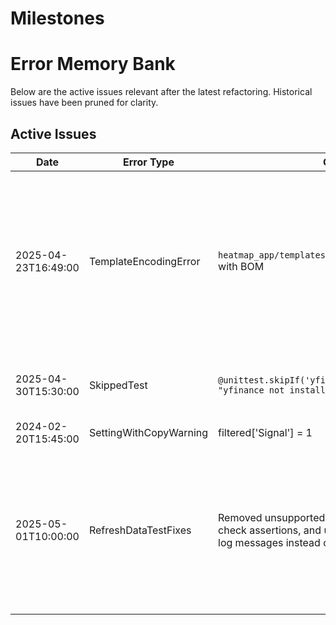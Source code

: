 # Milestones

# Error Memory Bank

Below are the active issues relevant after the latest refactoring. Historical issues have been pruned for clarity.

## Active Issues

| Date                | Error Type              | Code Snippet                                               | Solution                                                | Status  |
|---------------------|-------------------------|------------------------------------------------------------|---------------------------------------------------------|---------|
| 2025-04-23T16:49:00 | TemplateEncodingError   | `heatmap_app/templates/heatmap_app/partials/__init__.py` with BOM | Remove BOM from file or use encoding-aware editor to fix UTF-8 encoding issue: `SyntaxError: (unicode error) 'utf-8' codec can't decode byte 0xff in position 0: invalid start byte` | Pending |
| 2025-04-30T15:30:00 | SkippedTest             | `@unittest.skipIf('yfinance' not in globals(), "yfinance not installed")` | Install yfinance in the test environment or properly mock it | Pending |
| 2024-02-20T15:45:00 | SettingWithCopyWarning  | filtered['Signal'] = 1                                     | Use .copy() and .loc                                     | Resolved |
| 2025-05-01T10:00:00 | RefreshDataTestFixes    | Removed unsupported 'tickers' parameter, connectivity check assertions, and updated tests to assert expected log messages instead of direct call counts. | Updated tests to assert for expected log messages (e.g. 'Refreshing data for stock: RELIANCE.NS') and removed direct connectivity and fetch count assertions. | Resolved |


